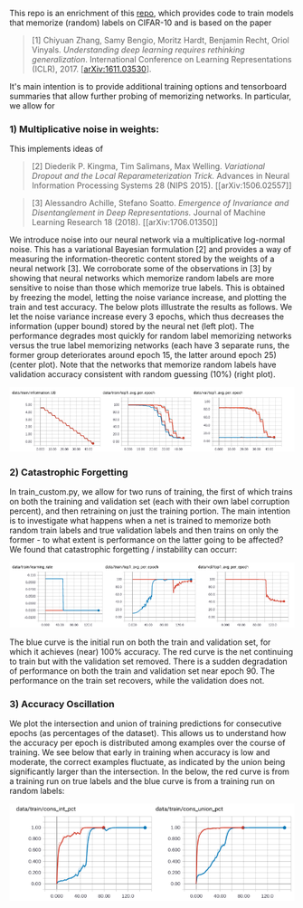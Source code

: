 This repo is an enrichment of this [repo](https://github.com/pluskid/fitting-random-labels), which provides code to train models that memorize (random) labels on CIFAR-10 and is based on the paper 

> [1] Chiyuan Zhang, Samy Bengio, Moritz Hardt, Benjamin Recht, Oriol Vinyals. *Understanding deep learning requires rethinking generalization*. International Conference on Learning Representations (ICLR), 2017. [[arXiv:1611.03530](https://arxiv.org/abs/1611.03530)].

It's main intention is to provide additional training options and tensorboard summaries that allow further probing of memorizing networks. In particular, we allow for

### 1) Multiplicative noise in weights:

This implements ideas of 

> [2] Diederik P. Kingma, Tim Salimans, Max Welling. *Variational Dropout and the Local Reparameterization Trick.* Advances in Neural Information Processing Systems 28 (NIPS 2015). [[arXiv:1506.02557]]

> [3] Alessandro Achille, Stefano Soatto. *Emergence of Invariance and Disentanglement in Deep Representations.* Journal of Machine Learning Research 18 (2018). [[arXiv:1706.01350]]

We introduce noise into our neural network via a multiplicative log-normal noise. This has a variational Bayesian formulation [2] and provides a way of measuring the information-theoretic content stored by the weights of a neural network [3]. We corroborate some of the observations in [3] by showing that neural networks which memorize random labels are more sensitive to noise than those which memorize true labels. This is obtained by freezing the model, letting the noise variance increase, and plotting the train and test accuracy. The below plots illlustrate the results as follows. We let the noise variance increase every 3 epochs, which thus decreases the information (upper bound) stored by the neural net (left plot). The performance degrades most quickly for random label memorizing networks versus the true label memorizing networks (each have 3 separate runs, the former group deteriorates around epoch 15, the latter around epoch 25) (center plot). Note that the networks that memorize random labels have validation accuracy consistent with random guessing (10%) (right plot).

<p align="center">
<img src="https://github.com/timothyn617/fitting-random-labels/blob/noisy_weights/tb1.png">
</p>

### 2) Catastrophic Forgetting

In train_custom.py, we allow for two runs of training, the first of which trains on both the training and validation set (each with their own label corruption percent), and then retraining on just the training portion. The main intention is to investigate what happens when a net is trained to memorize both random train labels and true validation labels and then trains on only the former - to what extent is performance on the latter going to be affected? We found that catastrophic forgetting / instability can occurr: 

<p align="center">
<img src="https://github.com/timothyn617/fitting-random-labels/blob/noisy_weights/tb2.png">
</p>

The blue curve is the initial run on both the train and validation set, for which it achieves (near) 100% accuracy. The red curve is the net continuing to train but with the validation set removed. There is a sudden degradation of performance on both the train and validation set near epoch 90. The performance on the train set recovers, while the validation does not.

### 3) Accuracy Oscillation

We plot the intersection and union of training predictions for consecutive epochs (as percentages of the dataset). This allows us to understand how the accuracy per epoch is distributed among examples over the course of training. We see below that early in training when accuracy is low and moderate, the correct examples fluctuate, as indicated by the union being significantly larger than the intersection. In the below, the red curve is from a training run on true labels and the blue curve is from a training run on random labels:

<p align="center">
<img src="https://github.com/timothyn617/fitting-random-labels/blob/noisy_weights/tb3.png">
</p>

